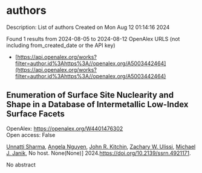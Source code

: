 # authors
Description: List of authors
Created on Mon Aug 12 01:14:16 2024

Found 1 results from 2024-08-05 to 2024-08-12
OpenAlex URLS (not including from_created_date or the API key)
- [https://api.openalex.org/works?filter=author.id%3Ahttps%3A//openalex.org/A5003442464](https://api.openalex.org/works?filter=author.id%3Ahttps%3A//openalex.org/A5003442464)

## Enumeration of Surface Site Nuclearity and Shape in a Database of Intermetallic Low-Index Surface Facets   

OpenAlex: https://openalex.org/W4401476302    
Open access: False
    
[Unnatti Sharma](https://openalex.org/A5034884349), [Angela Nguyen](https://openalex.org/A5004814346), [John R. Kitchin](https://openalex.org/A5003442464), [Zachary W. Ulissi](https://openalex.org/A5024574386), [Michael J. Janik](https://openalex.org/A5031735060), No host. None(None)] 2024.https://doi.org/10.2139/ssrn.4921171.
    
No abstract    

    
